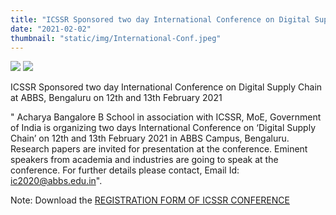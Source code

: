 ```yaml
---
title: "ICSSR Sponsored two day International Conference on Digital Supply Chain at ABBS, Bengaluru on 12th and 13th February, 2021"
date: "2021-02-02"
thumbnail: "static/img/International-Conf.jpeg"
---
```


![](images/ICSSR-Conference-Brochure-Page-1-Revised-300x214.jpg) ![](images/ICSSR-Conference-Brochure-Page-2-300x214.jpg)

ICSSR Sponsored two day International Conference on Digital Supply Chain at ABBS, Bengaluru on 12th and 13th February 2021

" Acharya Bangalore B School in association with ICSSR, MoE, Government of India is organizing two days International Conference on ‘Digital Supply Chain’ on 12th and 13th February 2021 in ABBS Campus, Bengaluru. Research papers are invited for presentation at the conference. Eminent speakers from academia and industries are going to speak at the conference. For further details please contact, Email Id: [ic2020@abbs.edu.in](mailto:ic2020@abbs.edu.in)".

Note: Download the [REGISTRATION FORM OF ICSSR CONFERENCE](https://abbs.edu.in/wp-content/uploads/2021/01/REGISTRATION-FORM-OF-ICSSR-CONFERENCE-1.pdf)
